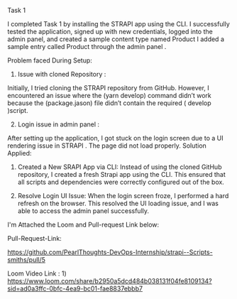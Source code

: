 Task 1 
 
I completed Task 1 by installing the STRAPI app using the CLI. I successfully tested the application, signed up with new credentials, logged into the admin panel, and created a sample content type named Product I added a sample entry called Product through the admin panel .

Problem faced During Setup:

1) Issue with cloned Repository :

Initially, I tried cloning the STRAPI repository from GitHub. However, I encountered an issue where the (yarn develop) command didn’t work because the (package.jason) file didn’t contain the required ( develop )script.


2) Login issue in admin panel :

After setting up the application, I got stuck on the login screen due to a UI rendering issue in STRAPI . The page did not load properly.
Solution Applied:

1) Created a New SRAPI App via CLI:
Instead of using the cloned GitHub repository, I created a fresh Strapi app using the CLI. This ensured that all scripts and dependencies were correctly configured out of the box.


2) Resolve Login UI Issue:
When the login screen froze, I performed a hard refresh on the browser. This resolved the UI loading issue, and I was able to access the admin panel successfully.

I'm Attached the Loom and Pull-request Link below:

Pull-Request-Link:


https://github.com/PearlThoughts-DevOps-Internship/strapi--Scripts-smiths/pull/5

Loom Video Link :
1)
https://www.loom.com/share/b2950a5dcd484b038131f04fe8109134?sid=ad0a3ffc-0bfc-4ea9-bc01-fae8837ebbb7

